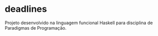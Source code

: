 # deadlines
Projeto desenvolvido na linguagem funcional Haskell para disciplina de Paradigmas de Programação.
